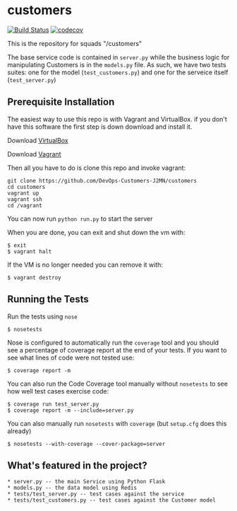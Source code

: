 # customers

[![Build Status](https://travis-ci.org/DevOps-Customers-J2MN/customers.svg?branch=master)](https://travis-ci.org/DevOps-Customers-J2MN/customers)
[![codecov](https://codecov.io/gh/DevOps-Customers-J2MN/customers/branch/master/graph/badge.svg)](https://codecov.io/gh/DevOps-Customers-J2MN/customers)

This is the repository for squads "/customers"

The base service code is contained in `server.py` while the business logic for manipulating Customers is in the `models.py` file. As such, we have two tests suites: one for the model (`test_customers.py`) and one for the serveice itself (`test_server.py`)

## Prerequisite Installation

The easiest way to use this repo is with Vagrant and VirtualBox. if you don't have this software the first step is down download and install it.

Download [VirtualBox](https://www.virtualbox.org/)

Download [Vagrant](https://www.vagrantup.com/)

Then all you have to do is clone this repo and invoke vagrant:

    git clone https://github.com/DevOps-Customers-J2MN/customers
    cd customers
    vagrant up
    vagrant ssh
    cd /vagrant

You can now run `python run.py` to start the server

When you are done, you can exit and shut down the vm with:

    $ exit
    $ vagrant halt

If the VM is no longer needed you can remove it with:

    $ vagrant destroy

## Running the Tests

Run the tests using `nose`

    $ nosetests

Nose is configured to automatically run the `coverage` tool and you should see a percentage of coverage report at the end of your tests. If you want to see what lines of code were not tested use:

    $ coverage report -m

You can also run the Code Coverage tool manually without `nosetests` to see how well test cases exercise code:

    $ coverage run test_server.py
    $ coverage report -m --include=server.py

You can also manually run `nosetests` with `coverage` (but `setup.cfg` does this already)

    $ nosetests --with-coverage --cover-package=server


## What's featured in the project?

    * server.py -- the main Service using Python Flask
    * models.py -- the data model using Redis
    * tests/test_server.py -- test cases against the service
    * tests/test_customers.py -- test cases against the Customer model
